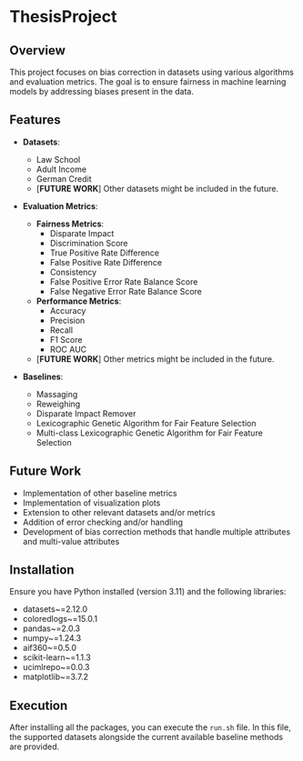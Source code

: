 # ThesisProject

## Overview

This project focuses on bias correction in datasets using various algorithms and evaluation metrics. The goal is to ensure fairness in machine learning models by addressing biases present in the data.

## Features

- **Datasets**:
  - Law School
  - Adult Income
  - German Credit
  - [**FUTURE WORK**] Other datasets might be included in the future.

- **Evaluation Metrics**:
  - **Fairness Metrics**:
    - Disparate Impact
    - Discrimination Score
    - True Positive Rate Difference
    - False Positive Rate Difference
    - Consistency
    - False Positive Error Rate Balance Score
    - False Negative Error Rate Balance Score
  - **Performance Metrics**:
    - Accuracy
    - Precision
    - Recall
    - F1 Score
    - ROC AUC
  - [**FUTURE WORK**] Other metrics might be included in the future.

- **Baselines**:
  - Massaging
  - Reweighing
  - Disparate Impact Remover
  - Lexicographic Genetic Algorithm for Fair Feature Selection
  - Multi-class Lexicographic Genetic Algorithm for Fair Feature Selection

## Future Work

- Implementation of other baseline metrics
- Implementation of visualization plots
- Extension to other relevant datasets and/or metrics
- Addition of error checking and/or handling
- Development of bias correction methods that handle multiple attributes and multi-value attributes

## Installation

Ensure you have Python installed (version 3.11) and the following libraries:

- datasets\~=2.12.0
- coloredlogs\~=15.0.1
- pandas\~=2.0.3
- numpy\~=1.24.3
- aif360\~=0.5.0
- scikit-learn\~=1.1.3
- ucimlrepo\~=0.0.3
- matplotlib\~=3.7.2

## Execution

After installing all the packages, you can execute the `run.sh` file. In this file, the supported datasets alongside the current available baseline methods are provided.

